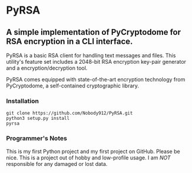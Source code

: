 # PyRSA

## A simple implementation of PyCryptodome for RSA encryption in a CLI interface.

PyRSA is a basic RSA client for handling text messages and files. This utility's feature set includes a 2048-bit RSA encryption key-pair generator and a encryption/decryption tool.

PyRSA comes equipped with state-of-the-art encryption technology from PyCryptodome, a self-contained cryptographic library.

### Installation

```text
git clone https://github.com/Nobody912/PyRSA.git
python3 setup.py install
pyrsa
```

### Programmer's Notes

This is my first Python project and my first project on GitHub. Please be nice.
This is a project out of hobby and low-profile usage. I am *NOT* responsible for any damaged or lost data.